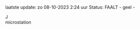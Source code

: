laatste update: 
zo 08-10-2023  2:24   uur 
Status: FAALT - geel - 
<div class="service R">J</div><div class="service Y">microstation</div>